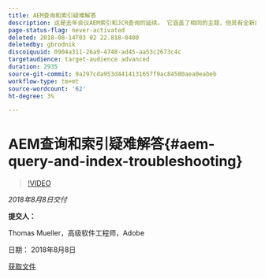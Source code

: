 ```yaml
---
title: AEM查询和索引疑难解答
description: 这是去年会议AEM索引和JCR查询的延续。 它涵盖了相同的主题，但具有全新内容，并且与旧演示文稿几乎没有重叠。 还包括AEM 6.4的新增功能。
page-status-flag: never-activated
deleted: 2018-08-14T03 02 22.818-0400
deletedby: gbrodnik
discoiquuid: 0904a311-26a9-4748-ad45-aa53c2673c4c
targetaudience: target-audience advanced
duration: 2935
source-git-commit: 9a297cda953d4414131657f9ac84580aea0eabeb
workflow-type: tm+mt
source-wordcount: '62'
ht-degree: 3%

---
```



# AEM查询和索引疑难解答{#aem-query-and-index-troubleshooting}

>[!VIDEO](https://video.tv.adobe.com/v/23270/?quality=9)

*2018年8月8日交付*

**提交人：**

Thomas Mueller，高级软件工程师，Adobe

日期： 2018年8月8日

[获取文件](assets/20180808-gems-adobe+cloud+platform-experience+system+of+record-1.pdf)

<!--
[Get back to the Overview](https://helpx.adobe.com/experience-manager/kt/eseminars/gems/aem-index.html)
-->
